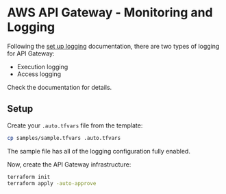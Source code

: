 # AWS API Gateway - Monitoring and Logging

Following the [set up logging][1] documentation, there are two types of logging for API Gateway:

- Execution logging
- Access logging

Check the documentation for details.

## Setup

Create your `.auto.tfvars` file from the template:

```sh
cp samples/sample.tfvars .auto.tfvars
```

The sample file has all of the logging configuration fully enabled.

Now, create the API Gateway infrastructure:

```sh
terraform init
terraform apply -auto-approve
```




[1]: https://docs.aws.amazon.com/apigateway/latest/developerguide/set-up-logging.html#set-up-access-logging-permissions

